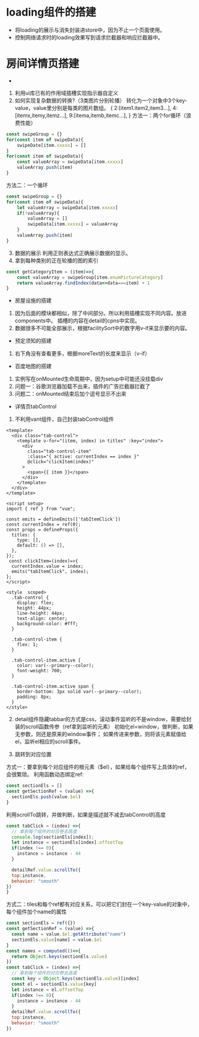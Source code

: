 # loading组件的搭建
* 将loading的展示与消失封装进store中，因为不止一个页面使用。
* 控制网络请求时的loading效果写到请求拦截器和响应拦截器中。

# 房间详情页搭建
* <style color="red">轮播图自定义搭建</style>
1. 利用ui库已有的作用域插槽实现指示器自定义
2. 如何实现复杂数据的转换?（3类图片分别轮播）
    转化为一个对象中3个key-value，value里分别是每类的图片数组。
    {
        2:[item1.item2,item3...],
        4:[itemx,itemy,itemz...],
        9:[itema,itemb,itemc...],
    }
方法一：两个for循环（浪费性能）
```js
const swipeGroup = {}
for(const item of swipeData){
    swipeDate[item.xxxxx] = []
}
for(const item of swipeData){
    const valueArray = swipeData[item.xxxxx]
    valueArray.push(item)
}
```
方法二：一个循环
```js
const swipeGroup = {}
for(const item of swipeData){
    let valueArray = swipeData[item.xxxxx]
    if(!valueArray){
        valueArray = []
        swipeData[item.xxxxx] = valueArray
    }
    valueArray.push(item)
}
```
3. 数据的展示
利用正则表达式正确展示数据的显示。
4. 拿到每种类别的正在轮播的图的索引
```js
const getCategoryItem = (item)=>{
    const valueArray = swipeGroup[item.enumPictureCategory]
    return valueArray.findIndex(data=>data===item) + 1
} 
```
* 房屋设施的搭建
1. 因为后面的模块都相似，除了中间部分。所以利用插槽实现不同内容。放进components中。
插槽的内容在detail的cpns中实现。
2. 数据很多不可能全部展示，根据facilitySort中的数字用v-if来显示要的内容。

* 预定须知的搭建
1. 右下角没有查看更多，根据moreText的长度来显示（v-if）

* 百度地图的搭建
1. 实例写在onMounted生命周期中，因为setup中可能还没挂载div
2. 问题一：谷歌浏览器加载不出来，插件的广告拦截器拦截了
3. 问题二：onMounted结束后加个逗号显示不出来

* 详情页tabControl
1. 不利用vant组件，自己封装tabControl组件
```vue
<template>
  <div class="tab-control">
    <template v-for="(item, index) in titles" :key="index">
      <div
        class="tab-control-item"
        :class="{ active: currentIndex == index }"
        @click="clickItem(index)"
      >
        <span>{{ item }}</span>
      </div>
    </template>
  </div>
</template>

<script setup>
import { ref } from "vue";

const emits = defineEmits(['tabItemClick'])
const currentIndex = ref(0);
const props = defineProps({
  titles: {
    type: [],
    default: () => [],
  },
});
 const clickItem=(index)=>{
  currentIndex.value = index;
  emits("tabItemClick", index);
};
</script>

<style  scoped>
  .tab-control {
    display: flex;
    height: 44px;
    line-height: 44px;
    text-align: center;
    background-color: #fff;
  }

  .tab-control-item {
    flex: 1;
  }

  .tab-control-item.active {
    color: var(--primary--color);
    font-weight: 700;
  }

  .tab-control-item.active span {
    border-bottom: 3px solid var(--primary--color);
    padding: 8px;
  }
</style>
```

2. detail组件隐藏tabbar的方式是css，滚动事件监听的不是window，需要给封装的scroll函数传参（ref拿到监听的元素）
初始化el=window，做判断，如果无参数，则还是原来的window事件；
如果传进来参数，则将该元素赋值给el，监听el相应的scroll事件。

3. 跳转到对应位置

方式一：要拿到每个对应组件的根元素（$el），如果给每个组件写上具体的ref，会很繁琐。
利用函数动态绑定ref:
```js
const sectionEls = []
const getSectionRef = (value) =>{
  sectionEls.push(value.$el)
}
```
利用scrollTo跳转，并做判断，如果是描述就不减去tabControl的高度
```js
const tabClick = (index) =>{
  // 拿到每个组件的对应卷去高度
  console.log(sectionEls[index]);
  let instance = sectionEls[index].offsetTop
  if(index !== 0){
    instance = instance - 44
  }

  detailRef.value.scrollTo({
  top:instance,
  behavior: "smooth"
})
}
```

方式二：tiles和每个ref都有对应关系，可以把它们封在一个key-value的对象中，每个组件加个name的属性
```js
const sectionEls = ref({})
const getSectionRef = (value) =>{
  const name = value.$el.getAttribute("name")
  sectionEls.value[name] = value.$el
}
const names = computed(()=>{
  return Object.keys(sectionEls.value)
})
const tabClick = (index) =>{
  // 拿到每个组件的对应卷去高度
  const key = Object.keys(sectionEls.value)[index]
  const el = sectionEls.value[key]
  let instance = el.offsetTop
  if(index !== 0){
    instance = instance - 44
  }
  detailRef.value.scrollTo({
  top:instance,
  behavior: "smooth"
})
```


    